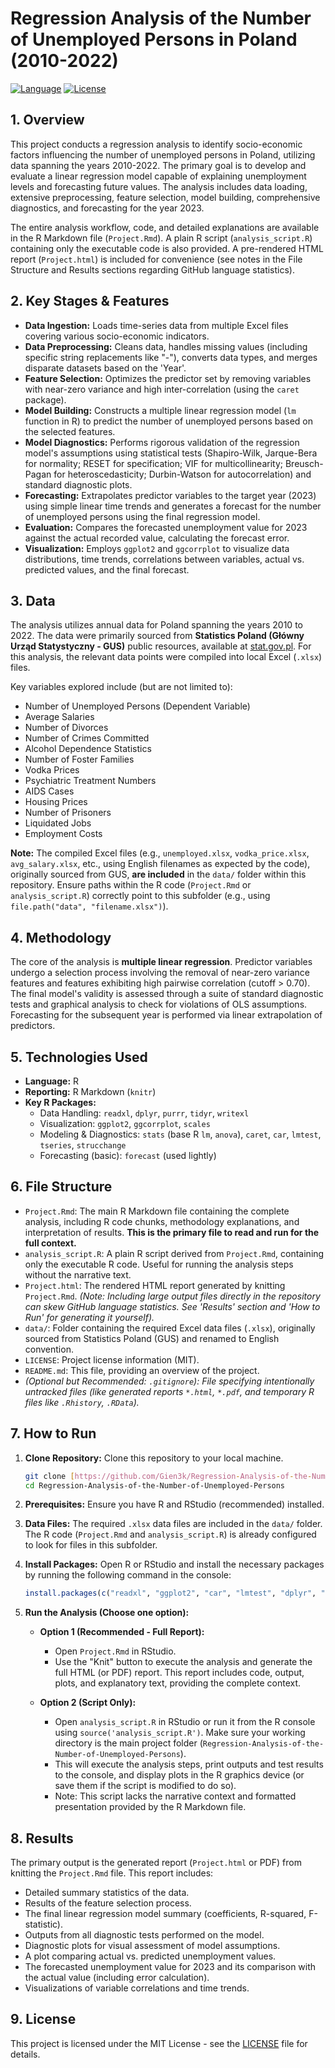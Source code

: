 # Regression Analysis of the Number of Unemployed Persons in Poland (2010-2022)

[![Language](https://img.shields.io/badge/Language-R-blue.svg)](https://www.r-project.org/)
[![License](https://img.shields.io/badge/License-MIT-yellow.svg)](LICENSE)

## 1. Overview

This project conducts a regression analysis to identify socio-economic factors influencing the number of unemployed persons in Poland, utilizing data spanning the years 2010-2022. The primary goal is to develop and evaluate a linear regression model capable of explaining unemployment levels and forecasting future values. The analysis includes data loading, extensive preprocessing, feature selection, model building, comprehensive diagnostics, and forecasting for the year 2023.

The entire analysis workflow, code, and detailed explanations are available in the R Markdown file (`Project.Rmd`). A plain R script (`analysis_script.R`) containing only the executable code is also provided. A pre-rendered HTML report (`Project.html`) is included for convenience (see notes in the File Structure and Results sections regarding GitHub language statistics).

## 2. Key Stages & Features

* **Data Ingestion:** Loads time-series data from multiple Excel files covering various socio-economic indicators.
* **Data Preprocessing:** Cleans data, handles missing values (including specific string replacements like "-"), converts data types, and merges disparate datasets based on the 'Year'.
* **Feature Selection:** Optimizes the predictor set by removing variables with near-zero variance and high inter-correlation (using the `caret` package).
* **Model Building:** Constructs a multiple linear regression model (`lm` function in R) to predict the number of unemployed persons based on the selected features.
* **Model Diagnostics:** Performs rigorous validation of the regression model's assumptions using statistical tests (Shapiro-Wilk, Jarque-Bera for normality; RESET for specification; VIF for multicollinearity; Breusch-Pagan for heteroscedasticity; Durbin-Watson for autocorrelation) and standard diagnostic plots.
* **Forecasting:** Extrapolates predictor variables to the target year (2023) using simple linear time trends and generates a forecast for the number of unemployed persons using the final regression model.
* **Evaluation:** Compares the forecasted unemployment value for 2023 against the actual recorded value, calculating the forecast error.
* **Visualization:** Employs `ggplot2` and `ggcorrplot` to visualize data distributions, time trends, correlations between variables, actual vs. predicted values, and the final forecast.

## 3. Data

The analysis utilizes annual data for Poland spanning the years 2010 to 2022. The data were primarily sourced from **Statistics Poland (Główny Urząd Statystyczny - GUS)** public resources, available at [stat.gov.pl](https://stat.gov.pl). For this analysis, the relevant data points were compiled into local Excel (`.xlsx`) files.

Key variables explored include (but are not limited to):

* Number of Unemployed Persons (Dependent Variable)
* Average Salaries
* Number of Divorces
* Number of Crimes Committed
* Alcohol Dependence Statistics
* Number of Foster Families
* Vodka Prices
* Psychiatric Treatment Numbers
* AIDS Cases
* Housing Prices
* Number of Prisoners
* Liquidated Jobs
* Employment Costs

**Note:** The compiled Excel files (e.g., `unemployed.xlsx`, `vodka_price.xlsx`, `avg_salary.xlsx`, etc., using English filenames as expected by the code), originally sourced from GUS, **are included** in the `data/` folder within this repository. Ensure paths within the R code (`Project.Rmd` or `analysis_script.R`) correctly point to this subfolder (e.g., using `file.path("data", "filename.xlsx")`).

## 4. Methodology

The core of the analysis is **multiple linear regression**. Predictor variables undergo a selection process involving the removal of near-zero variance features and features exhibiting high pairwise correlation (cutoff > 0.70). The final model's validity is assessed through a suite of standard diagnostic tests and graphical analysis to check for violations of OLS assumptions. Forecasting for the subsequent year is performed via linear extrapolation of predictors.

## 5. Technologies Used

* **Language:** R
* **Reporting:** R Markdown (`knitr`)
* **Key R Packages:**
    * Data Handling: `readxl`, `dplyr`, `purrr`, `tidyr`, `writexl`
    * Visualization: `ggplot2`, `ggcorrplot`, `scales`
    * Modeling & Diagnostics: `stats` (base R `lm`, `anova`), `caret`, `car`, `lmtest`, `tseries`, `strucchange`
    * Forecasting (basic): `forecast` (used lightly)

## 6. File Structure

* `Project.Rmd`: The main R Markdown file containing the complete analysis, including R code chunks, methodology explanations, and interpretation of results. **This is the primary file to read and run for the full context.**
* `analysis_script.R`: A plain R script derived from `Project.Rmd`, containing only the executable R code. Useful for running the analysis steps without the narrative text.
* `Project.html`: The rendered HTML report generated by knitting `Project.Rmd`. *(Note: Including large output files directly in the repository can skew GitHub language statistics. See 'Results' section and 'How to Run' for generating it yourself).*
* `data/`: Folder containing the required Excel data files (`.xlsx`), originally sourced from Statistics Poland (GUS) and renamed to English convention.
* `LICENSE`: Project license information (MIT).
* `README.md`: This file, providing an overview of the project.
* *(Optional but Recommended: `.gitignore`): File specifying intentionally untracked files (like generated reports `*.html`, `*.pdf`, and temporary R files like `.Rhistory`, `.RData`).*

## 7. How to Run

1.  **Clone Repository:** Clone this repository to your local machine.
    ```bash
    git clone [https://github.com/Gien3k/Regression-Analysis-of-the-Number-of-Unemployed-Persons.git](https://github.com/Gien3k/Regression-Analysis-of-the-Number-of-Unemployed-Persons.git)
    cd Regression-Analysis-of-the-Number-of-Unemployed-Persons
    ```
2.  **Prerequisites:** Ensure you have R and RStudio (recommended) installed.
3.  **Data Files:** The required `.xlsx` data files are included in the `data/` folder. The R code (`Project.Rmd` and `analysis_script.R`) is already configured to look for files in this subfolder.
4.  **Install Packages:** Open R or RStudio and install the necessary packages by running the following command in the console:
    ```R
    install.packages(c("readxl", "ggplot2", "car", "lmtest", "dplyr", "purrr", "caret", "tseries", "strucchange", "forecast", "writexl", "scales", "ggcorrplot", "tidyr", "knitr"))
    ```
5.  **Run the Analysis (Choose one option):**

    * **Option 1 (Recommended - Full Report):**
        * Open `Project.Rmd` in RStudio.
        * Use the "Knit" button to execute the analysis and generate the full HTML (or PDF) report. This report includes code, output, plots, and explanatory text, providing the complete context.

    * **Option 2 (Script Only):**
        * Open `analysis_script.R` in RStudio or run it from the R console using `source('analysis_script.R')`. Make sure your working directory is the main project folder (`Regression-Analysis-of-the-Number-of-Unemployed-Persons`).
        * This will execute the analysis steps, print outputs and test results to the console, and display plots in the R graphics device (or save them if the script is modified to do so).
        * Note: This script lacks the narrative context and formatted presentation provided by the R Markdown file.

## 8. Results

The primary output is the generated report (`Project.html` or PDF) from knitting the `Project.Rmd` file. This report includes:

* Detailed summary statistics of the data.
* Results of the feature selection process.
* The final linear regression model summary (coefficients, R-squared, F-statistic).
* Outputs from all diagnostic tests performed on the model.
* Diagnostic plots for visual assessment of model assumptions.
* A plot comparing actual vs. predicted unemployment values.
* The forecasted unemployment value for 2023 and its comparison with the actual value (including error calculation).
* Visualizations of variable correlations and time trends.


## 9. License

This project is licensed under the MIT License - see the [LICENSE](LICENSE) file for details.
